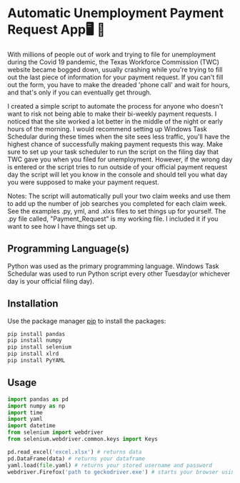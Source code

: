 # Automatic Unemployment Payment Request App:desktop_computer: :briefcase:
With millions of people out of work and trying to file for unemployment during the Covid 19 pandemic, the Texas Workforce Commission (TWC) website became bogged down, usually crashing while you're trying to fill out the last piece of information for your payment request. If you can't fill out the form, you have to make the dreaded 'phone call' and wait for hours, and that's only if you can eventually get through.

I created a simple script to automate the process for anyone who doesn't want to risk not being able to make their bi-weekly payment requests.  I noticed that the site worked a lot better in the middle of the night or early hours of the morning.  I would recommend setting up Windows Task Schedular during these times when the site sees less traffic, you'll have the highest chance of successfully making payment requests this way. Make sure to set up your task scheduler to run the script on the filing day that TWC gave you when you filed for unemployment.  However, if the wrong day is entered or the script tries to run outside of your official payment request day the script will let you know in the console and should tell you what day you were supposed to make your payment request.

Notes:
The script will automatically pull your two claim weeks and use them to add up the number of job searches you completed for each claim week.
See the examples .py, yml, and .xlxs files to set things up for yourself.  The .py file called, "Payment_Request" is my working file.  I included it if you want to see how I have things set up.
 
## Programming Language(s)

Python was used as the primary programming language.
Windows Task Schedular was used to run Python script every other Tuesday(or whichever day is your official filing day).


## Installation

Use the package manager [pip](https://pip.pypa.io/en/stable/) to install the packages:

```bash
pip install pandas
pip install numpy
pip install selenium
pip install xlrd
pip install PyYAML
```

## Usage

```python
import pandas as pd
import numpy as np
import time
import yaml
import datetime
from selenium import webdriver
from selenium.webdriver.common.keys import Keys

pd.read_excel('excel.xlsx') # returns data
pd.DataFrame(data) # returns your dataframe
yaml.load(file.yaml) # returns your stored username and password
webdriver.Firefox('path to geckodriver.exe') # starts your browser using geckodriver.exe
```
